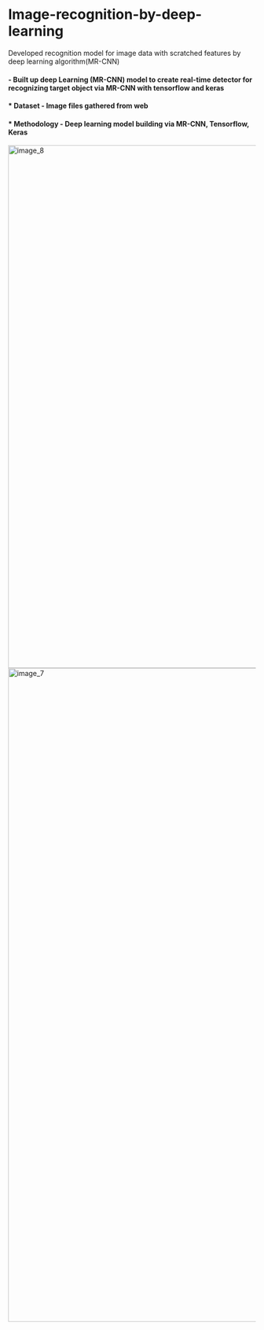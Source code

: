 # Image-recognition-by-deep-learning
Developed recognition model for image data with scratched features by deep learning algorithm(MR-CNN)

#### - Built up deep Learning (MR-CNN) model to create real-time detector for recognizing target object via MR-CNN with tensorflow and keras
#### * Dataset - Image files gathered from web
#### * Methodology - Deep learning model building via MR-CNN, Tensorflow, Keras

<img width="1063" alt="image_8" src="https://user-images.githubusercontent.com/72280119/95203528-2aaec700-07e3-11eb-9dcb-9620cb7bf0a3.png">

<img width="1329" alt="image_7" src="https://user-images.githubusercontent.com/72280119/95202819-1fa76700-07e2-11eb-9bf0-697e0b90b0e5.png">
